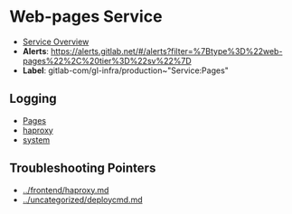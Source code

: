<!-- MARKER: do not edit this section directly. Edit services/service-catalog.yml then run scripts/generate-docs -->
#  Web-pages Service
* [Service Overview](https://dashboards.gitlab.net/d/web-pages-main/web-pages-overview)
* **Alerts**: https://alerts.gitlab.net/#/alerts?filter=%7Btype%3D%22web-pages%22%2C%20tier%3D%22sv%22%7D
* **Label**: gitlab-com/gl-infra/production~"Service:Pages"

## Logging

* [Pages](https://log.gprd.gitlab.net/goto/00a732029c1448a741c8730c04038fd9)
* [haproxy](https://console.cloud.google.com/logs/viewer?project=gitlab-production&interval=PT1H&resource=gce_instance&customFacets=labels.%22compute.googleapis.com%2Fresource_name%22&advancedFilter=labels.tag%3D%22haproxy%22%0Alabels.%22compute.googleapis.com%2Fresource_name%22%3A%22fe-pages-%22)
* [system](https://log.gprd.gitlab.net/goto/3384c89c5a828db866d2fa8ec86cd97f)

## Troubleshooting Pointers

* [../frontend/haproxy.md](../frontend/haproxy.md)
* [../uncategorized/deploycmd.md](../uncategorized/deploycmd.md)
<!-- END_MARKER -->
